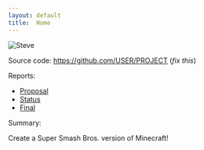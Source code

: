 ```yaml
---
layout: default
title:  Home
---
```


![Steve](Super-Smash-Bros-Minecraft-Steve.jpg.optimal.jpg)

Source code: https://github.com/USER/PROJECT (_fix this_)

Reports:

- [Proposal](proposal.html)
- [Status](status.html)
- [Final](final.html)

Summary:

Create a Super Smash Bros. version of Minecraft!





[quickref]: https://github.com/mundimark/quickrefs/blob/master/HTML.md
